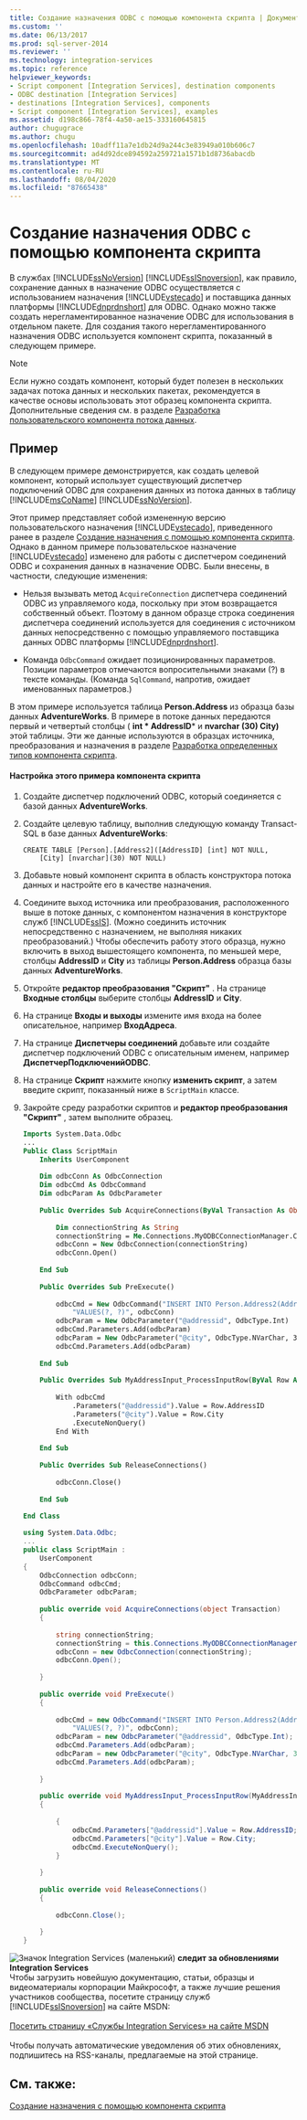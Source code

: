 ```yaml
---
title: Создание назначения ODBC с помощью компонента скрипта | Документы Майкрософт
ms.custom: ''
ms.date: 06/13/2017
ms.prod: sql-server-2014
ms.reviewer: ''
ms.technology: integration-services
ms.topic: reference
helpviewer_keywords:
- Script component [Integration Services], destination components
- ODBC destination [Integration Services]
- destinations [Integration Services], components
- Script component [Integration Services], examples
ms.assetid: d198c866-78f4-4a50-ae15-333160645815
author: chugugrace
ms.author: chugu
ms.openlocfilehash: 10adff11a7e1db24d9a244c3e83949a010b606c7
ms.sourcegitcommit: ad4d92dce894592a259721a1571b1d8736abacdb
ms.translationtype: MT
ms.contentlocale: ru-RU
ms.lasthandoff: 08/04/2020
ms.locfileid: "87665438"
---
```

# <a name="creating-an-odbc-destination-with-the-script-component"></a>Создание назначения ODBC с помощью компонента скрипта
  В службах [!INCLUDE[ssNoVersion](../../includes/ssnoversion-md.md)] [!INCLUDE[ssISnoversion](../../includes/ssisnoversion-md.md)], как правило, сохранение данных в назначение ODBC осуществляется с использованием назначения [!INCLUDE[vstecado](../../includes/vstecado-md.md)] и поставщика данных платформы [!INCLUDE[dnprdnshort](../../includes/dnprdnshort-md.md)] для ODBC. Однако можно также создать нерегламентированное назначение ODBC для использования в отдельном пакете. Для создания такого нерегламентированного назначения ODBC используется компонент скрипта, показанный в следующем примере.  
  
> [!NOTE]  
>  Если нужно создать компонент, который будет полезен в нескольких задачах потока данных и нескольких пакетах, рекомендуется в качестве основы использовать этот образец компонента скрипта. Дополнительные сведения см. в разделе [Разработка пользовательского компонента потока данных](../extending-packages-custom-objects/data-flow/developing-a-custom-data-flow-component.md).  
  
## <a name="example"></a>Пример  
 В следующем примере демонстрируется, как создать целевой компонент, который использует существующий диспетчер подключений ODBC для сохранения данных из потока данных в таблицу [!INCLUDE[msCoName](../../includes/msconame-md.md)] [!INCLUDE[ssNoVersion](../../includes/ssnoversion-md.md)].  
  
 Этот пример представляет собой измененную версию пользовательского назначения [!INCLUDE[vstecado](../../includes/vstecado-md.md)], приведенного ранее в разделе [Создание назначения с помощью компонента скрипта](../extending-packages-scripting-data-flow-script-component-types/creating-a-destination-with-the-script-component.md). Однако в данном примере пользовательское назначение [!INCLUDE[vstecado](../../includes/vstecado-md.md)] изменено для работы с диспетчером соединений ODBC и сохранения данных в назначение ODBC. Были внесены, в частности, следующие изменения:  
  
-   Нельзя вызывать метод `AcquireConnection` диспетчера соединений ODBC из управляемого кода, поскольку при этом возвращается собственный объект. Поэтому в данном образце строка соединения диспетчера соединений используется для соединения с источником данных непосредственно с помощью управляемого поставщика данных ODBC платформы [!INCLUDE[dnprdnshort](../../includes/dnprdnshort-md.md)].  
  
-   Команда `OdbcCommand` ожидает позиционированных параметров. Позиции параметров отмечаются вопросительными знаками (?) в тексте команды. (Команда `SqlCommand`, напротив, ожидает именованных параметров.)  
  
 В этом примере используется таблица **Person.Address** из образца базы данных **AdventureWorks**. В примере в потоке данных передаются первый и четвертый столбцы ( **int * AddressID*** и **nvarchar (30) City)** этой таблицы. Эти же данные используются в образцах источника, преобразования и назначения в разделе [Разработка определенных типов компонента скрипта](../extending-packages-scripting-data-flow-script-component-types/developing-specific-types-of-script-components.md).  
  
#### <a name="to-configure-this-script-component-example"></a>Настройка этого примера компонента скрипта  
  
1.  Создайте диспетчер подключений ODBC, который соединяется с базой данных **AdventureWorks**.  
  
2.  Создайте целевую таблицу, выполнив следующую команду Transact-SQL в базе данных **AdventureWorks**:  
  
    ```  
    CREATE TABLE [Person].[Address2]([AddressID] [int] NOT NULL,  
        [City] [nvarchar](30) NOT NULL)  
    ```  
  
3.  Добавьте новый компонент скрипта в область конструктора потока данных и настройте его в качестве назначения.  
  
4.  Соедините выход источника или преобразования, расположенного выше в потоке данных, с компонентом назначения в конструкторе служб [!INCLUDE[ssIS](../../includes/ssis-md.md)]. (Можно соединить источник непосредственно с назначением, не выполняя никаких преобразований.) Чтобы обеспечить работу этого образца, нужно включить в выход вышестоящего компонента, по меньшей мере, столбцы **AddressID** и **City** из таблицы **Person.Address** образца базы данных **AdventureWorks**.  
  
5.  Откройте **редактор преобразования "Скрипт"** . На странице **Входные столбцы** выберите столбцы **AddressID** и **City**.  
  
6.  На странице **Входы и выходы** измените имя входа на более описательное, например **ВходАдреса**.  
  
7.  На странице **Диспетчеры соединений** добавьте или создайте диспетчер подключений ODBC с описательным именем, например **ДиспетчерПодключенийODBC**.  
  
8.  На странице **Скрипт** нажмите кнопку **изменить скрипт**, а затем введите скрипт, показанный ниже в `ScriptMain` классе.  
  
9. Закройте среду разработки скриптов и **редактор преобразования "Скрипт"** , затем выполните образец.  
  
    ```vb  
    Imports System.Data.Odbc  
    ...  
    Public Class ScriptMain  
        Inherits UserComponent  
  
        Dim odbcConn As OdbcConnection  
        Dim odbcCmd As OdbcCommand  
        Dim odbcParam As OdbcParameter  
  
        Public Overrides Sub AcquireConnections(ByVal Transaction As Object)  
  
            Dim connectionString As String  
            connectionString = Me.Connections.MyODBCConnectionManager.ConnectionString  
            odbcConn = New OdbcConnection(connectionString)  
            odbcConn.Open()  
  
        End Sub  
  
        Public Overrides Sub PreExecute()  
  
            odbcCmd = New OdbcCommand("INSERT INTO Person.Address2(AddressID, City) " & _  
                "VALUES(?, ?)", odbcConn)  
            odbcParam = New OdbcParameter("@addressid", OdbcType.Int)  
            odbcCmd.Parameters.Add(odbcParam)  
            odbcParam = New OdbcParameter("@city", OdbcType.NVarChar, 30)  
            odbcCmd.Parameters.Add(odbcParam)  
  
        End Sub  
  
        Public Overrides Sub MyAddressInput_ProcessInputRow(ByVal Row As MyAddressInputBuffer)  
  
            With odbcCmd  
                .Parameters("@addressid").Value = Row.AddressID  
                .Parameters("@city").Value = Row.City  
                .ExecuteNonQuery()  
            End With  
  
        End Sub  
  
        Public Overrides Sub ReleaseConnections()  
  
            odbcConn.Close()  
  
        End Sub  
  
    End Class  
    ```  
  
    ```csharp  
    using System.Data.Odbc;  
    ...  
    public class ScriptMain :  
        UserComponent  
    {  
        OdbcConnection odbcConn;  
        OdbcCommand odbcCmd;  
        OdbcParameter odbcParam;  
  
        public override void AcquireConnections(object Transaction)  
        {  
  
            string connectionString;  
            connectionString = this.Connections.MyODBCConnectionManager.ConnectionString;  
            odbcConn = new OdbcConnection(connectionString);  
            odbcConn.Open();  
  
        }  
  
        public override void PreExecute()  
        {  
  
            odbcCmd = new OdbcCommand("INSERT INTO Person.Address2(AddressID, City) " +  
                "VALUES(?, ?)", odbcConn);  
            odbcParam = new OdbcParameter("@addressid", OdbcType.Int);  
            odbcCmd.Parameters.Add(odbcParam);  
            odbcParam = new OdbcParameter("@city", OdbcType.NVarChar, 30);  
            odbcCmd.Parameters.Add(odbcParam);  
  
        }  
  
        public override void MyAddressInput_ProcessInputRow(MyAddressInputBuffer Row)  
        {  
  
            {  
                odbcCmd.Parameters["@addressid"].Value = Row.AddressID;  
                odbcCmd.Parameters["@city"].Value = Row.City;  
                odbcCmd.ExecuteNonQuery();  
            }  
  
        }  
  
        public override void ReleaseConnections()  
        {  
  
            odbcConn.Close();  
  
        }  
    }  
    ```  
  
![Значок Integration Services (маленький)](../media/dts-16.gif "Значок служб Integration Services (маленький)")  **следит за обновлениями Integration Services**<br /> Чтобы загрузить новейшую документацию, статьи, образцы и видеоматериалы корпорации Майкрософт, а также лучшие решения участников сообщества, посетите страницу служб [!INCLUDE[ssISnoversion](../../includes/ssisnoversion-md.md)] на сайте MSDN:<br /><br /> [Посетить страницу «Службы Integration Services» на сайте MSDN](https://go.microsoft.com/fwlink/?LinkId=136655)<br /><br /> Чтобы получать автоматические уведомления об этих обновлениях, подпишитесь на RSS-каналы, предлагаемые на этой странице.  
  
## <a name="see-also"></a>См. также:  
 [Создание назначения с помощью компонента скрипта](../extending-packages-scripting-data-flow-script-component-types/creating-a-destination-with-the-script-component.md)  
  
  
